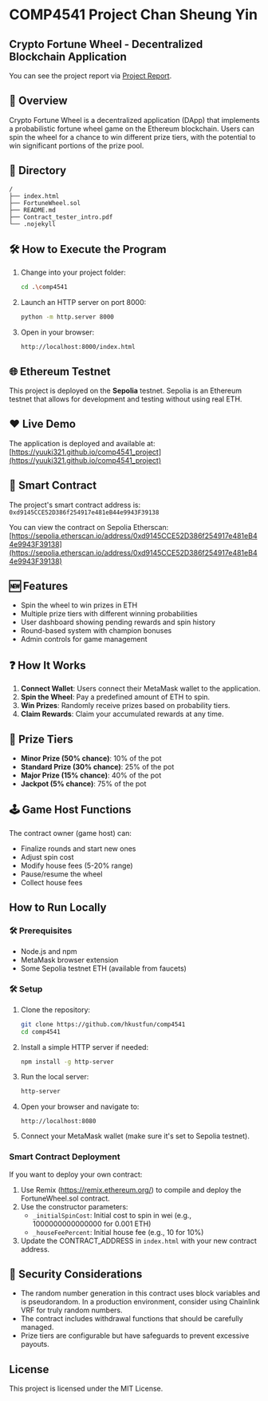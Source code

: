 # COMP4541 Project Chan Sheung Yin
## Crypto Fortune Wheel - Decentralized Blockchain Application

You can see the project report via [Project Report](https://github.com/yuuki321/comp4541_project/blob/master/Project_Report.pdf).

## 🚀 Overview
Crypto Fortune Wheel is a decentralized application (DApp) that implements a probabilistic fortune wheel game on the Ethereum blockchain. Users can spin the wheel for a chance to win different prize tiers, with the potential to win significant portions of the prize pool.

## 🔑 Directory
```
/
├── index.html
├── FortuneWheel.sol
├── README.md
├── Contract_tester_intro.pdf
└── .nojekyll
```

## 🛠 How to Execute the Program
1. Change into your project folder:
   ```bash
   cd .\comp4541
   ```
2. Launch an HTTP server on port 8000:
   ```bash
   python -m http.server 8000
   ```
3. Open in your browser:
   ```
   http://localhost:8000/index.html
   ```

## 🌐 Ethereum Testnet
This project is deployed on the **Sepolia** testnet. Sepolia is an Ethereum testnet that allows for development and testing without using real ETH.

## ❤️ Live Demo
The application is deployed and available at: [https://yuuki321.github.io/comp4541_project](https://yuuki321.github.io/comp4541_project)

## 📝 Smart Contract
The project's smart contract address is: `0xd9145CCE52D386f254917e481eB44e9943F39138`

You can view the contract on Sepolia Etherscan: [https://sepolia.etherscan.io/address/0xd9145CCE52D386f254917e481eB44e9943F39138](https://sepolia.etherscan.io/address/0xd9145CCE52D386f254917e481eB44e9943F39138)

## 🆕 Features
- Spin the wheel to win prizes in ETH
- Multiple prize tiers with different winning probabilities
- User dashboard showing pending rewards and spin history
- Round-based system with champion bonuses
- Admin controls for game management

## ❓ How It Works
1. **Connect Wallet**: Users connect their MetaMask wallet to the application.
2. **Spin the Wheel**: Pay a predefined amount of ETH to spin.
3. **Win Prizes**: Randomly receive prizes based on probability tiers.
4. **Claim Rewards**: Claim your accumulated rewards at any time.

## 🎁 Prize Tiers
- **Minor Prize (50% chance)**: 10% of the pot
- **Standard Prize (30% chance)**: 25% of the pot
- **Major Prize (15% chance)**: 40% of the pot
- **Jackpot (5% chance)**: 75% of the pot

## 🕹️ Game Host Functions
The contract owner (game host) can:
- Finalize rounds and start new ones
- Adjust spin cost
- Modify house fees (5-20% range)
- Pause/resume the wheel
- Collect house fees

## How to Run Locally

### 🛠 Prerequisites
- Node.js and npm
- MetaMask browser extension
- Some Sepolia testnet ETH (available from faucets)

### 🛠 Setup
1. Clone the repository:
   ```bash
   git clone https://github.com/hkustfun/comp4541
   cd comp4541
   ```

2. Install a simple HTTP server if needed:
   ```bash
   npm install -g http-server
   ```

3. Run the local server:
   ```bash
   http-server
   ```

4. Open your browser and navigate to:
   ```
   http://localhost:8080
   ```

5. Connect your MetaMask wallet (make sure it's set to Sepolia testnet).

### Smart Contract Deployment
If you want to deploy your own contract:

1. Use Remix (https://remix.ethereum.org/) to compile and deploy the FortuneWheel.sol contract.
2. Use the constructor parameters:
   - `_initialSpinCost`: Initial cost to spin in wei (e.g., 1000000000000000 for 0.001 ETH)
   - `_houseFeePercent`: Initial house fee (e.g., 10 for 10%)
3. Update the CONTRACT_ADDRESS in `index.html` with your new contract address.

## 🌟 Security Considerations
- The random number generation in this contract uses block variables and is pseudorandom. In a production environment, consider using Chainlink VRF for truly random numbers.
- The contract includes withdrawal functions that should be carefully managed.
- Prize tiers are configurable but have safeguards to prevent excessive payouts.

## License
This project is licensed under the MIT License.
